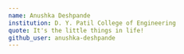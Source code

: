 ```yaml
---
name: Anushka Deshpande
institution: D. Y. Patil College of Engineering
quote: It's the little things in life!
github_user: anushka-deshpande
---
```

